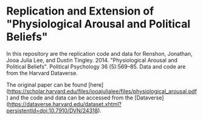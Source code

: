 # Replication and Extension of "Physiological Arousal and Political Beliefs" 

In this repository are the replication code and data for Renshon, Jonathan, Jooa Julia Lee, and Dustin Tingley. 2014. "Physiological Arousal and Political Beliefs". Political Psychology 36 (5):569–85. Data and code are from the Harvard Dataverse.

The original paper can be found [here] (https://scholar.harvard.edu/files/jooajulialee/files/physiological_arousal.pdf) and the code and data can be accessed from the [Dataverse] (https://dataverse.harvard.edu/dataset.xhtml?persistentId=doi:10.7910/DVN/24318).